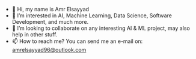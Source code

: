 - 👋 Hi, my name is Amr Elsayyad
- 👀 I’m interested in AI, Machine Learning, Data Science, Software Development, and much more.
- 💞️ I’m looking to collaborate on any interesting AI & ML project, may also help in other stuff.
- 📫 How to reach me? You can send me an e-mail on:     amrelsayyad96@outlook.com
